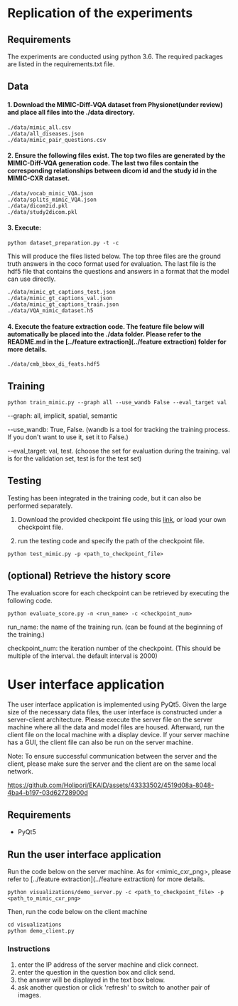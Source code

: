 
# Replication of the experiments
## Requirements
The experiments are conducted using python 3.6. The required packages are listed in the requirements.txt file. 


## Data


#### 1. Download the MIMIC-Diff-VQA dataset from Physionet(under review) and place all files into the ./data directory.
```
./data/mimic_all.csv
./data/all_diseases.json
./data/mimic_pair_questions.csv
```

#### 2. Ensure the following files exist. The top two files are generated by the MIMIC-Diff-VQA generation code. The last two files contain the corresponding relationships between dicom id and the study id in the MIMIC-CXR dataset.
```
./data/vocab_mimic_VQA.json
./data/splits_mimic_VQA.json
./data/dicom2id.pkl
./data/study2dicom.pkl
```
#### 3. Execute:
```angular2html
python dataset_preparation.py -t -c
```
This will produce the files listed below. The top three files are the ground truth answers in the coco format used for evaluation. The last file is the hdf5 file that contains the questions and answers in a format that the model can use directly.
```
./data/mimic_gt_captions_test.json
./data/mimic_gt_captions_val.json
./data/mimic_gt_captions_train.json
./data/VQA_mimic_dataset.h5
```



#### 4. Execute the feature extraction code. The feature file below will automatically be placed into the ./data folder. Please refer to the README.md in the [../feature extraction](../feature extraction) folder for more details.
```
./data/cmb_bbox_di_feats.hdf5
```

## Training
```
python train_mimic.py --graph all --use_wandb False --eval_target val
```
--graph: all, implicit, spatial, semantic

--use_wandb: True, False. (wandb is a tool for tracking the training process. If you don't want to use it, set it to False.)

--eval_target: val, test. (choose the set for evaluation during the training. val is for the validation set, test is for the test set)


## Testing
Testing has been integrated in the training code, but it can also be performed separately.

1. Download the provided checkpoint file using this [link](https://drive.google.com/file/d/1ZDOnAD0qOx82UPqRISprH5Y3w5qLnYV-/view?usp=drive_link), or load your own checkpoint file.

2. run the testing code and specify the path of the checkpoint file.
```angular2html
python test_mimic.py -p <path_to_checkpoint_file> 
```





## (optional) Retrieve the history score 
The evaluation score for each checkpoint can be retrieved by executing the following code.
```angular2html
python evaluate_score.py -n <run_name> -c <checkpoint_num>
```
run_name: the name of the training run. (can be found at the beginning of the training.)

checkpoint_num: the iteration number of the checkpoint. (This should be multiple of the interval. the default interval is 2000)


# User interface application
The user interface application is implemented using PyQt5. Given the large size of the necessary data files, the user interface is constructed under a server-client architecture. Please execute the server file on the server machine where all the data and model files are housed. Afterward, run the client file on the local machine with a display device. If your server machine has a GUI, the client file can also be run on the server machine.

Note: To ensure successful communication between the server and the client, please make sure the server and the client are on the same local network.

https://github.com/Holipori/EKAID/assets/43333502/4519d08a-8048-4ba4-b197-03d62728900d

## Requirements
- PyQt5 

## Run the user interface application
Run the code below on the server machine. As for <mimic_cxr_png>, please refer to [../feature extraction](../feature extraction) for more details.
```angular2html
python visualizations/demo_server.py -c <path_to_checkpoint_file> -p <path_to_mimic_cxr_png>
```

Then, run the code below on the client machine
```angular2html
cd visualizations
python demo_client.py
```
### Instructions
1. enter the IP address of the server machine and click connect.
2. enter the question in the question box and click send.
3. the answer will be displayed in the text box below.
4. ask another question or click 'refresh' to switch to another pair of images.



